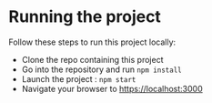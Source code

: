 # Running the project

Follow these steps to run this project locally:

* Clone the repo containing this project
* Go into the repository and run `npm install`
* Launch the project : `npm start`
* Navigate your browser to [https://localhost:3000](https://localhost:3000)
